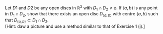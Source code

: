 Let $D1$ and $D2$ be any open discs in $\mathbb{R}^2$ with $D_1 \cap D_2 \neq \varnothing$. If $\langle a,b \rangle$ is any point in $D_1 \cap D_2$, show that there exists an open disc $D_{\langle a,b \rangle}$ with centre $\langle a,b \rangle$ such that $D_{\langle a,b \rangle} \subset D_1 \cap D_2$.  
[Hint: daw a picture and use a method similar to that of Exercise 1 (i).]